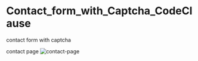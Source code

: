 # Contact_form_with_Captcha_CodeClause
contact form with captcha

contact page ![contact-page](https://github.com/akhilteja06/Contact_form_with_Captcha_CodeClause/assets/99877317/fd2858d1-9f0f-43c8-91d4-6310c652c851)
